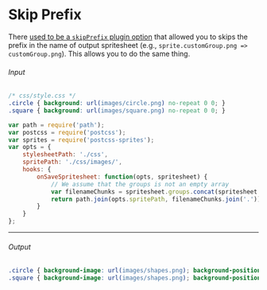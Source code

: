 # Skip Prefix

There [used to be a `skipPrefix` plugin option](https://github.com/2createStudio/postcss-sprites/blob/b525125d9bae2911335cb27d0263558eee9f7723/README.md#skipprefix) that allowed you to skips the prefix in the name of output spritesheet (e.g., `sprite.customGroup.png => customGroup.png`). This allows you to do the same thing.

###### Input

```css
/* css/style.css */
.circle { background: url(images/circle.png) no-repeat 0 0; }
.square { background: url(images/square.png) no-repeat 0 0; }
```

```js
var path = require('path');
var postcss = require('postcss');
var sprites = require('postcss-sprites');
var opts = {
	stylesheetPath: './css',
	spritePath: './css/images/',
	hooks: {
		onSaveSpritesheet: function(opts, spritesheet) {
			// We assume that the groups is not an empty array
			var filenameChunks = spritesheet.groups.concat(spritesheet.extension);
			return path.join(opts.spritePath, filenameChunks.join('.'));
		}
	}
};
```

----

###### Output

```css
.circle { background-image: url(images/shapes.png); background-position: 0 0; }
.square { background-image: url(images/shapes.png); background-position: -20px 0; }
```
